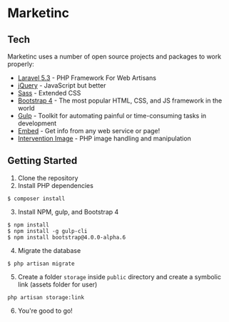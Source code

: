 # Marketinc
## Tech
Marketinc uses a number of open source projects and packages to work properly: 
* [Laravel 5.3] - PHP Framework For Web Artisans
* [jQuery] - JavaScript but better
* [Sass] - Extended CSS
* [Bootstrap 4] - The most popular HTML, CSS, and JS framework in the world
* [Gulp] - Toolkit for automating painful or time-consuming tasks in development
* [Embed] - Get info from any web service or page!
* [Intervention Image] - PHP image handling and manipulation

## Getting Started
1. Clone the repository
2. Install PHP dependencies
```
$ composer install
```
3. Install NPM, gulp, and Bootstrap 4
```
$ npm install
$ npm install -g gulp-cli
$ npm install bootstrap@4.0.0-alpha.6
```
4. Migrate the database
```
$ php artisan migrate
```
5. Create a folder `storage` inside `public` directory and create a symbolic link (assets folder for user)
```
php artisan storage:link
```
6. You're good to go!

[//]: # (These are reference links used in the body of this note and get stripped out when the markdown processor does its job. There is no need to format nicely because it shouldn't be seen. Thanks SO - http://stackoverflow.com/questions/4823468/store-comments-in-markdown-syntax)

   [jQuery]: <http://jquery.com>
   [Gulp]: <http://gulpjs.com>
   [Laravel 5.3]: <http://laravel.com/>
   [Sass]: <http://sass-lang.com/>
   [Bootstrap 4]: <https://v4-alpha.getbootstrap.com/>
   [Embed]: <http://github.com/oscarotero/Embed>
   [Intervention Image]: <http://image.intervention.io/>